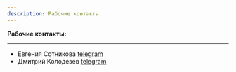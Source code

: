 ```yaml
---
description: Рабочие контакты
---
```

**Рабочие контакты:**

---

* Евгения Сотникова  [telegram](https://telegram.me/evsotnikova) 
* Дмитрий Колодезев  [telegram](https://telegram.me/Promsoft) 

